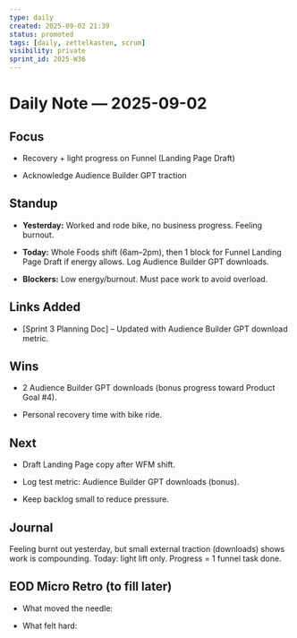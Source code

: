 ```yaml
---
type: daily
created: 2025-09-02 21:39
status: promoted
tags: [daily, zettelkasten, scrum]
visibility: private
sprint_id: 2025-W36
---
```

# Daily Note — 2025-09-02

## Focus

- Recovery + light progress on Funnel (Landing Page Draft)
    
- Acknowledge Audience Builder GPT traction
    

## Standup

- **Yesterday:** Worked and rode bike, no business progress. Feeling burnout.
    
- **Today:** Whole Foods shift (6am–2pm), then 1 block for Funnel Landing Page Draft if energy allows. Log Audience Builder GPT downloads.
    
- **Blockers:** Low energy/burnout. Must pace work to avoid overload.
    

## Links Added

- [Sprint 3 Planning Doc] – Updated with Audience Builder GPT download metric.
    

## Wins

- 2 Audience Builder GPT downloads (bonus progress toward Product Goal #4).
    
- Personal recovery time with bike ride.
    

## Next

- Draft Landing Page copy after WFM shift.
    
- Log test metric: Audience Builder GPT downloads (bonus).
    
- Keep backlog small to reduce pressure.
    

## Journal

Feeling burnt out yesterday, but small external traction (downloads) shows work is compounding. Today: light lift only. Progress = 1 funnel task done.

## EOD Micro Retro (to fill later)

- What moved the needle:
    
- What felt hard: